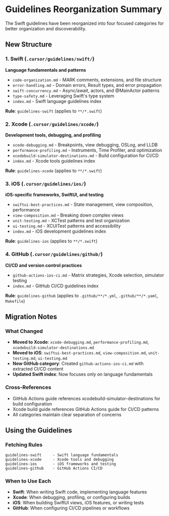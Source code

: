 # Guidelines Reorganization Summary

The Swift guidelines have been reorganized into four focused categories for better organization and discoverability.

## New Structure

### 1. Swift (`.cursor/guidelines/swift/`)
**Language fundamentals and patterns**
- `code-organization.md` - MARK comments, extensions, and file structure
- `error-handling.md` - Domain errors, Result types, and error propagation
- `swift-concurrency.md` - Async/await, actors, and @MainActor patterns
- `type-safety.md` - Leveraging Swift's type system
- `index.md` - Swift language guidelines index

**Rule**: `guidelines-swift` (applies to `**/*.swift`)

### 2. Xcode (`.cursor/guidelines/xcode/`)
**Development tools, debugging, and profiling**
- `xcode-debugging.md` - Breakpoints, view debugging, OSLog, and LLDB
- `performance-profiling.md` - Instruments, Time Profiler, and optimization
- `xcodebuild-simulator-destinations.md` - Build configuration for CI/CD
- `index.md` - Xcode tools guidelines index

**Rule**: `guidelines-xcode` (applies to `**/*.swift`)

### 3. iOS (`.cursor/guidelines/ios/`)
**iOS-specific frameworks, SwiftUI, and testing**
- `swiftui-best-practices.md` - State management, view composition, performance
- `view-composition.md` - Breaking down complex views
- `unit-testing.md` - XCTest patterns and test organization
- `ui-testing.md` - XCUITest patterns and accessibility
- `index.md` - iOS development guidelines index

**Rule**: `guidelines-ios` (applies to `**/*.swift`)

### 4. GitHub (`.cursor/guidelines/github/`)
**CI/CD and version control practices**
- `github-actions-ios-ci.md` - Matrix strategies, Xcode selection, simulator testing
- `index.md` - GitHub CI/CD guidelines index

**Rule**: `guidelines-github` (applies to `.github/**/*.yml`, `.github/**/*.yaml`, `Makefile`)

## Migration Notes

### What Changed
- **Moved to Xcode**: `xcode-debugging.md`, `performance-profiling.md`, `xcodebuild-simulator-destinations.md`
- **Moved to iOS**: `swiftui-best-practices.md`, `view-composition.md`, `unit-testing.md`, `ui-testing.md`
- **New GitHub category**: Created `github-actions-ios-ci.md` with extracted CI/CD content
- **Updated Swift index**: Now focuses only on language fundamentals

### Cross-References
- GitHub Actions guide references xcodebuild-simulator-destinations for build configuration
- Xcode build guide references GitHub Actions guide for CI/CD patterns
- All categories maintain clear separation of concerns

## Using the Guidelines

### Fetching Rules
```
guidelines-swift     - Swift language fundamentals
guidelines-xcode     - Xcode tools and debugging
guidelines-ios       - iOS frameworks and testing
guidelines-github    - GitHub Actions CI/CD
```

### When to Use Each
- **Swift**: When writing Swift code, implementing language features
- **Xcode**: When debugging, profiling, or configuring builds
- **iOS**: When building SwiftUI views, iOS features, or writing tests
- **GitHub**: When configuring CI/CD pipelines or workflows

